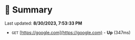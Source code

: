 # 📖 Summary
Last updated: **8/30/2023, 7:53:33 PM**

- `GET` [https://google.com](https://google.com) - **Up** (347ms)
